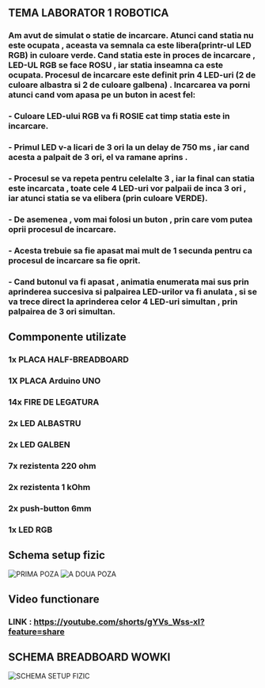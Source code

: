 ## TEMA LABORATOR 1 ROBOTICA

### Am avut de simulat o statie de incarcare. Atunci cand statia nu este ocupata , aceasta va semnala ca este libera(printr-ul LED RGB) in culoare verde. Cand statia este in proces de incarcare , LED-UL RGB se face ROSU , iar statia inseamna ca este ocupata. Procesul de incarcare este definit prin 4 LED-uri (2 de culoare albastra si 2 de culoare galbena) . Incarcarea va porni atunci cand vom apasa pe un buton in acest fel:

### - Culoare LED-ului RGB va fi ROSIE cat timp statia este in incarcare.

### - Primul LED v-a licari de 3 ori la un delay de 750 ms , iar cand acesta a palpait de 3 ori, el va ramane aprins .

### - Procesul se va repeta pentru celelalte 3 , iar la final can statia este incarcata , toate cele 4 LED-uri vor palpaii de inca 3 ori , iar atunci statia se va elibera (prin culoare VERDE).

### - De asemenea , vom mai folosi un buton , prin care vom putea oprii procesul de incarcare.

### - Acesta trebuie sa fie apasat mai mult de 1 secunda pentru ca procesul de incarcare sa fie oprit.

### - Cand butonul va fi apasat , animatia enumerata mai sus prin aprinderea succesiva si palpairea LED-urilor va fi anulata , si se va trece direct la aprinderea celor 4 LED-uri simultan , prin palpairea de 3 ori simultan.

## Commponente utilizate

### 1x PLACA HALF-BREADBOARD

### 1X PLACA Arduino UNO

### 14x FIRE DE LEGATURA

### 2x LED ALBASTRU

### 2x LED GALBEN

### 7x rezistenta 220 ohm

### 2x rezistenta 1 kOhm

### 2x push-button 6mm

### 1x LED RGB

## Schema setup fizic

![PRIMA POZA](/assets/IMG_7860.HEIC)
![A DOUA POZA](/assets/IMG_7861.HEIC)

## Video functionare

### LINK : https://youtube.com/shorts/gYVs_Wss-xI?feature=share

## SCHEMA BREADBOARD WOWKI

![SCHEMA SETUP FIZIC](/assets/schema.png)
